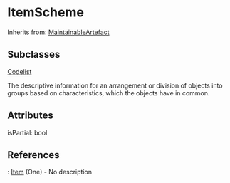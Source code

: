 
# ItemScheme

Inherits from: [MaintainableArtefact](MaintainableArtefact.md)

## Subclasses

[Codelist](../Codelists/Codelist.md)



The descriptive information for an arrangement or division of objects into groups based on characteristics, which the objects have in common.

## Attributes

isPartial: bool



## References

: [Item](Item.md) (One) - No description





